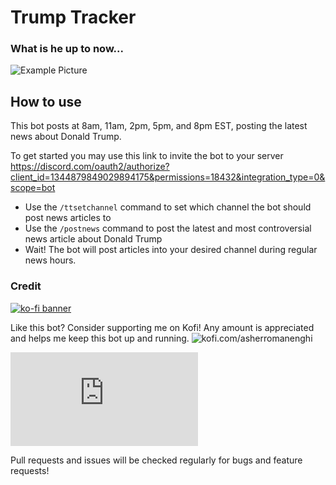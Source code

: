 # Trump Tracker

### What is he up to now...

![Example Picture](https://i.imgur.com/kCfQ4sf.png)

## How to use
This bot posts at 8am, 11am, 2pm, 5pm, and 8pm EST, posting the latest news about Donald Trump.

To get started you may use this link to invite the bot to your server
https://discord.com/oauth2/authorize?client_id=1344879849029894175&permissions=18432&integration_type=0&scope=bot

- Use the `/ttsetchannel` command to set which channel the bot should post news articles to
- Use the `/postnews` command to post the latest and most controversial news article about Donald Trump
- Wait! The bot will post articles into your desired channel during regular news hours.

### Credit
[![ko-fi banner](https://www.isleofelsi.com/wp-content/uploads/2023/10/KoFi-750px.jpg)](https://ko-fi.com/asherromanenghi)

Like this bot? Consider supporting me on Kofi! Any amount is appreciated and helps me keep this bot up and running.
![kofi.com/asherromanenghi](https://ko-fi.com/asherromanenghi)

![This bot was build using discord.py](https://github.com/Rapptz/discord.py)

Pull requests and issues will be checked regularly for bugs and feature requests!
